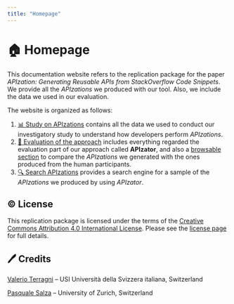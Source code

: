 ```yaml
---
title: "Homepage"
---
```


# 🏠 Homepage

This documentation website refers to the replication package for the paper *APIzation: Generating Reusable APIs from StackOverflow Code Snippets*.
We provide all the *APIzations* we produced with our tool.
Also, we include the data we used in our evaluation.

The website is organized as follows:

1. [📊 Study on APIzations](study) contains all the data we used to conduct our investigatory study to understand how developers perform *APIzations*.
2. [📝 Evaluation of the approach](evaluation) includes everything regarded the evaluation part of our approach called **APIzator**, and also a [browsable section](/apizations) to compare the *APIzations* we generated with the ones produced from the human participants.
3. [🔍 Search APIzations](search) provides a search engine for a sample of the *APIzations* we produced by using *APIzator*.

## ©️ License

This replication package is licensed under the terms of the [Creative Commons Attribution 4.0 International License](http://creativecommons.org/licenses/by/4.0/).
Please see the [license page](license) for full details.

## 🖊️ Credits

[Valerio Terragni](mailto:valerio.terragni@usi.ch) – USI Università della Svizzera italiana, Switzerland

[Pasquale Salza](mailto:salza@ifi.uzh.ch) – University of Zurich, Switzerland
